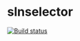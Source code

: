 # slnselector

[![Build status](https://ci.appveyor.com/api/projects/status/3tkjp4fgg4qnl04k/branch/master?svg=true)](https://ci.appveyor.com/project/amzak/slnselector-ei16b/branch/master)
